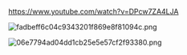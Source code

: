 https://www.youtube.com/watch?v=DPcw7ZA4LJA

![fadbeff6c04c9343201f869e8f81094c.png](fadbeff6c04c9343201f869e8f81094c.png)

![06e7794ad04dd1cb25e5e57cf2f93380.png](06e7794ad04dd1cb25e5e57cf2f93380.png)